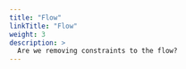 ```yaml
---
title: "Flow"
linkTitle: "Flow"
weight: 3
description: >
  Are we removing constraints to the flow?
---
```

